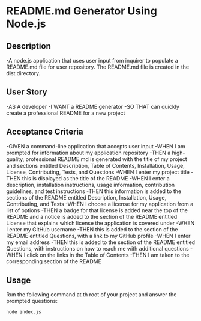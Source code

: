 <h1>README.md Generator Using Node.js</h1>
   
## Description
  
-A node.js application that uses user input from inquirer to populate a README.md file for user repository. The README.md file is created in the dist directory. 

## User Story

-AS A developer
-I WANT a README generator
-SO THAT can quickly create a professional README for a new project 
  
## Acceptance Criteria

-GIVEN a command-line application that accepts user input
-WHEN I am prompted for information about my application repository
-THEN a high-quality, professional README.md is generated with the title of my project and sections entitled Description, Table of Contents, Installation, Usage, License, Contributing, Tests, and Questions
-WHEN I enter my project title
-THEN this is displayed as the title of the README
-WHEN I enter a description, installation instructions, usage information, contribution guidelines, and test instructions
-THEN this information is added to the sections of the README entitled Description, Installation, Usage, Contributing, and Tests
-WHEN I choose a license for my application from a list of options
-THEN a badge for that license is added near the top of the README and a notice is added to the section of the README entitled License that explains which license the application is covered under
-WHEN I enter my GitHub username
-THEN this is added to the section of the README entitled Questions, with a link to my GitHub profile
-WHEN I enter my email address
-THEN this is added to the section of the README entitled Questions, with instructions on how to reach me with additional questions
-WHEN I click on the links in the Table of Contents
-THEN I am taken to the corresponding section of the README
  
## Usage 
  
Run the following command at th root of your project and answer the prompted questions:
  
`node index.js`



    
